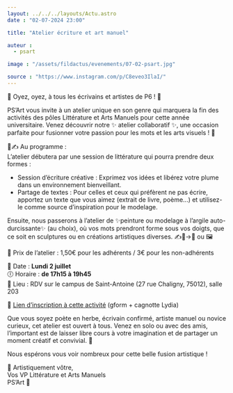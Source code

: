 ```yaml
---
layout: ../../../layouts/Actu.astro
date : "02-07-2024 23:00"

title: "Atelier écriture et art manuel"

auteur :
  - psart

image : "/assets/fildactus/evenements/07-02-psart.jpg"

source : "https://www.instagram.com/p/C8eveo3IlaI/"
---
```


📣 Oyez, oyez, à tous les écrivains et artistes de P6 ! 🦜

PS’Art vous invite à un atelier unique en son genre qui marquera la fin des activités des pôles Littérature et Arts Manuels pour cette année universitaire. Venez découvrir notre ✨ atelier collaboratif ✨, une occasion parfaite pour fusionner votre passion pour les mots et les arts visuels ! 🌟

📝✍️ Au programme :  
L’atelier débutera par une session de littérature qui pourra prendre deux formes :  
- Session d’écriture créative : Exprimez vos idées et libérez votre plume dans un environnement bienveillant.  
- Partage de textes : Pour celles et ceux qui préfèrent ne pas écrire, apportez un texte que vous aimez (extrait de livre, poème...) et utilisez-le comme source d’inspiration pour le modelage.

Ensuite, nous passerons à l’atelier de ✨peinture ou modelage à l’argile auto-durcissante✨ (au choix), où vos mots prendront forme sous vos doigts, que ce soit en sculptures ou en créations artistiques diverses. ✍️💭→🗿 ou 🖼️

💸 Prix de l’atelier : 1,50€ pour les adhérents / 3€ pour les non-adhérents

📅 Date : __Lundi 2 juillet__  
🕕 Horaire : __de 17h15 à 19h45__  
📍 Lieu : RDV sur le campus de Saint-Antoine (27 rue Chaligny, 75012), salle 203

🔗 [Lien d’inscription à cette activité](https://forms.gle/hYHP9x8ALyMGfwE19) (gform + cagnotte Lydia)

Que vous soyez poète en herbe, écrivain confirmé, artiste manuel ou novice curieux, cet atelier est ouvert à tous. Venez en solo ou avec des amis, l’important est de laisser libre cours à votre imagination et de partager un moment créatif et convivial. 🤩

Nous espérons vous voir nombreux pour cette belle fusion artistique !

🎨 Artistiquement vôtre,  
Vos VP Littérature et Arts Manuels  
PS’Art 🦜